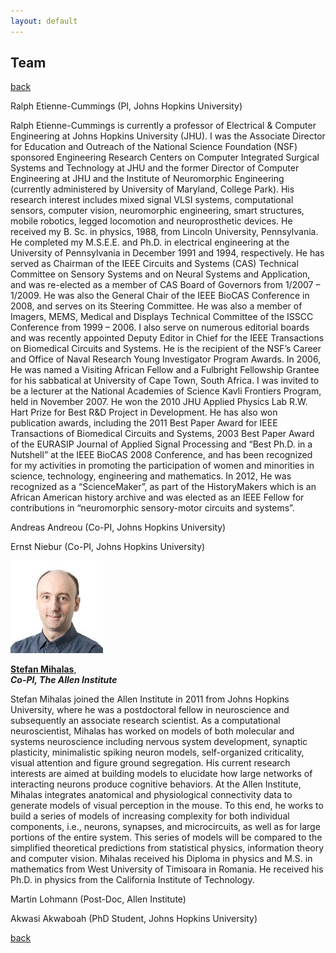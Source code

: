 ```yaml
---
layout: default
---
```


## Team

[back](./)

Ralph Etienne-Cummings (PI, Johns Hopkins University)

Ralph Etienne-Cummings is currently a professor of Electrical & Computer Engineering at Johns Hopkins University (JHU). I was the Associate Director for Education and Outreach of the National Science Foundation (NSF) sponsored Engineering Research Centers on Computer Integrated Surgical Systems and Technology at JHU and the former Director of Computer Engineering at JHU and the Institute of Neuromorphic Engineering (currently administered by University of Maryland, College Park). 
His research interest includes mixed signal VLSI systems, computational sensors, computer vision, neuromorphic engineering, smart structures, mobile robotics, legged locomotion and neuroprosthetic devices.
He received my B. Sc. in physics, 1988, from Lincoln University, Pennsylvania. He completed my M.S.E.E. and Ph.D. in electrical engineering at the University of Pennsylvania in December 1991 and 1994, respectively. He has served as Chairman of the IEEE Circuits and Systems (CAS) Technical Committee on Sensory Systems and on Neural Systems and Application, and was re-elected as a member of CAS Board of Governors from 1/2007 – 1/2009. He was also the General Chair of the IEEE BioCAS Conference in 2008, and serves on its Steering Committee. He was also a member of Imagers, MEMS, Medical and Displays Technical Committee of the ISSCC Conference from 1999 – 2006. I also serve on numerous editorial boards and was recently appointed Deputy Editor in Chief for the IEEE Transactions on Biomedical Circuits and Systems. He is the recipient of the NSF’s Career and Office of Naval Research Young Investigator Program Awards. In 2006, He was named a Visiting African Fellow and a Fulbright Fellowship Grantee for his sabbatical at University of Cape Town, South Africa. I was invited to be a lecturer at the National Academies of Science Kavli Frontiers Program, held in November 2007. He won the 2010 JHU Applied Physics Lab R.W. Hart Prize for Best R&D Project in Development. He has also won publication awards, including the 2011 Best Paper Award for IEEE Transactions of Biomedical Circuits and Systems, 2003 Best Paper Award of the EURASIP Journal of Applied Signal Processing and “Best Ph.D. in a Nutshell” at the IEEE BioCAS 2008 Conference, and has been recognized for my activities in promoting the participation of women and minorities in science, technology, engineering and mathematics. In 2012, He was recognized as a “ScienceMaker”, as part of the HistoryMakers which is an African American history archive and was elected as an IEEE Fellow for contributions in “neuromorphic sensory-motor circuits and systems”.

Andreas Andreou (Co-PI, Johns Hopkins University)

Ernst Niebur (Co-PI, Johns Hopkins University)

![Stefan Mihalas](/assets/img/stefan_mihalas_148x148.png)

**[Stefan Mihalas](https://alleninstitute.org/what-we-do/brain-science/about/team/staff-profiles/stefan-mihalas/)**, <br>
***Co-PI, The Allen Institute***

Stefan Mihalas joined the Allen Institute in 2011 from Johns Hopkins University, where he was a postdoctoral fellow in neuroscience and subsequently an associate research scientist. As a computational neuroscientist, Mihalas has worked on models of both molecular and systems neuroscience including nervous system development, synaptic plasticity, minimalistic spiking neuron models, self-organized criticality, visual attention and figure ground segregation. His current research interests are aimed at building models to elucidate how large networks of interacting neurons produce cognitive behaviors. At the Allen Institute, Mihalas integrates anatomical and physiological connectivity data to generate models of visual perception in the mouse. To this end, he works to build a series of models of increasing complexity for both individual components, i.e., neurons, synapses, and microcircuits, as well as for large portions of the entire system. This series of models will be compared to the simplified theoretical predictions from statistical physics, information theory and computer vision. Mihalas received his Diploma in physics and M.S. in mathematics from West University of Timisoara in Romania. He received his Ph.D. in physics from the California Institute of Technology.

Martin Lohmann (Post-Doc, Allen Institute)

Akwasi Akwaboah (PhD Student, Johns Hopkins University)


[back](./)
